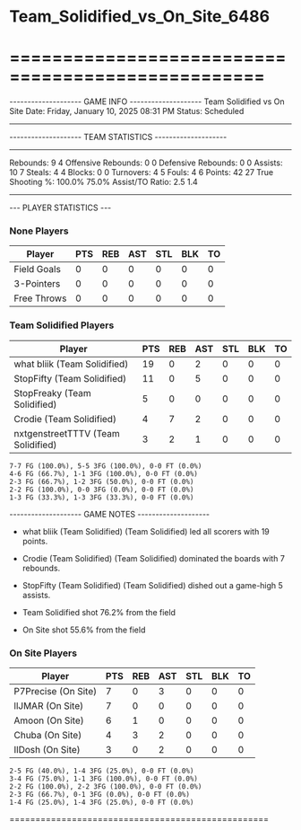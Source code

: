 # Team_Solidified_vs_On_Site_6486

==================================================
==================================================

-------------------- GAME INFO --------------------
Team Solidified vs On Site
Date: Friday, January 10, 2025 08:31 PM
Status: Scheduled

--------------------------------------------------

-------------------- TEAM STATISTICS --------------------

---------------------------------------------------------------------------
Rebounds:                 9                         4
Offensive Rebounds:       0                         0
Defensive Rebounds:       0                         0
Assists:                  10                        7
Steals:                   4                         4
Blocks:                   0                         0
Turnovers:                4                         5
Fouls:                    4                         6
Points:                   42                        27
True Shooting %:          100.0%                    75.0%
Assist/TO Ratio:          2.5                       1.4

--------------------------------------------------

--- PLAYER STATISTICS ---

### None Players

|Player|PTS|REB|AST|STL|BLK|TO|
|---|---|---|---|---|---|---|
|Field Goals|0|0|0|0|0|0|
|3-Pointers|0|0|0|0|0|0|
|Free Throws|0|0|0|0|0|0|

### Team Solidified Players

|Player|PTS|REB|AST|STL|BLK|TO|
|---|---|---|---|---|---|---|
|what bliik (Team Solidified)|19|0|2|0|0|0|
|StopFifty (Team Solidified)|11|0|5|0|0|0|
|StopFreaky (Team Solidified)|5|0|0|0|0|0|
|Crodie (Team Solidified)|4|7|2|0|0|0|
|nxtgenstreetTTTV (Team Solidified)|3|2|1|0|0|0|

```
7-7 FG (100.0%), 5-5 3FG (100.0%), 0-0 FT (0.0%)
4-6 FG (66.7%), 1-1 3FG (100.0%), 0-0 FT (0.0%)
2-3 FG (66.7%), 1-2 3FG (50.0%), 0-0 FT (0.0%)
2-2 FG (100.0%), 0-0 3FG (0.0%), 0-0 FT (0.0%)
1-3 FG (33.3%), 1-3 3FG (33.3%), 0-0 FT (0.0%)
```

-------------------- GAME NOTES --------------------

* what bliik (Team Solidified) (Team Solidified) led all scorers with 19 points.
* Crodie (Team Solidified) (Team Solidified) dominated the boards with 7 rebounds.
* StopFifty (Team Solidified) (Team Solidified) dished out a game-high 5 assists.

* Team Solidified shot 76.2% from the field

* On Site shot 55.6% from the field

### On Site Players

|Player|PTS|REB|AST|STL|BLK|TO|
|---|---|---|---|---|---|---|
|P7Precise (On Site)|7|0|3|0|0|0|
|llJMAR (On Site)|7|0|0|0|0|0|
|Amoon (On Site)|6|1|0|0|0|0|
|Chuba (On Site)|4|3|2|0|0|0|
|IlDosh (On Site)|3|0|2|0|0|0|

```
2-5 FG (40.0%), 1-4 3FG (25.0%), 0-0 FT (0.0%)
3-4 FG (75.0%), 1-1 3FG (100.0%), 0-0 FT (0.0%)
2-2 FG (100.0%), 2-2 3FG (100.0%), 0-0 FT (0.0%)
2-3 FG (66.7%), 0-1 3FG (0.0%), 0-0 FT (0.0%)
1-4 FG (25.0%), 1-4 3FG (25.0%), 0-0 FT (0.0%)
```

==================================================
